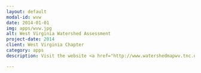 ```yaml
---
layout: default
modal-id: wvw
date: 2014-01-01
img: apps/wvw.jpg
alt: West Virginia Watershed Assessment
project-date: 2014
client: West Virginia Chapter
category: apps
description: Visit the website <a href="http://www.watershedmapwv.tnc.org.s3-website-us-west-1.amazonaws.com/">here</a>.

---
```


